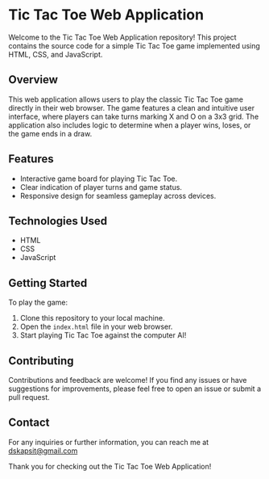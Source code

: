 # Tic Tac Toe Web Application

Welcome to the Tic Tac Toe Web Application repository! This project contains the source code for a simple Tic Tac Toe game implemented using HTML, CSS, and JavaScript.

## Overview
This web application allows users to play the classic Tic Tac Toe game directly in their web browser. The game features a clean and intuitive user interface, where players can take turns marking X and O on a 3x3 grid. The application also includes logic to determine when a player wins, loses, or the game ends in a draw.

## Features
- Interactive game board for playing Tic Tac Toe.
- Clear indication of player turns and game status.
- Responsive design for seamless gameplay across devices.

## Technologies Used
- HTML
- CSS
- JavaScript

## Getting Started
To play the game:
1. Clone this repository to your local machine.
2. Open the `index.html` file in your web browser.
3. Start playing Tic Tac Toe against the computer AI!


## Contributing
Contributions and feedback are welcome! If you find any issues or have suggestions for improvements, please feel free to open an issue or submit a pull request.

## Contact
For any inquiries or further information, you can reach me at dskapsit@gmail.com

Thank you for checking out the Tic Tac Toe Web Application!
